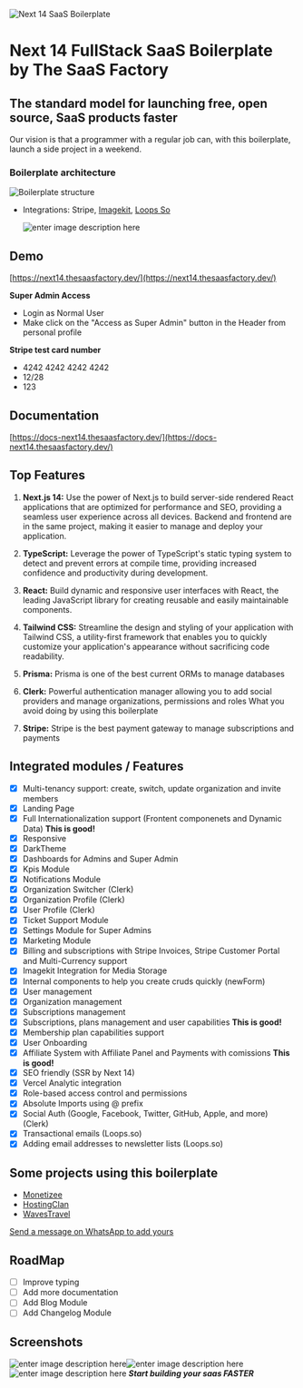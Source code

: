 
![Next 14 SaaS Boilerplate](https://ik.imagekit.io/cluzstudio/01-cluzstudio/Dise%C3%B1o%20sin%20t%C3%ADtulo_cKYZma6T2.png?updatedAt=1714418917107)
 
# Next 14 FullStack SaaS Boilerplate by The SaaS Factory

## The standard model for launching free, open source, SaaS products faster
  
Our vision is that a programmer with a regular job can, with this boilerplate, launch a side project in a weekend.

### Boilerplate architecture
![Boilerplate structure](https://ik.imagekit.io/cluzstudio/saasfactory/Next%2014%20boilerpalte%20fullstack%20structure_4oB_e7fds.png?updatedAt=1713036422299)
 
- Integrations: Stripe, [Imagekit](https://imagekit.io/), [Loops So](https://loops.so/)

  ![enter image description here](https://ik.imagekit.io/cluzstudio/01-cluzstudio/browser%20mockup_awCrgH-4x.png?updatedAt=1703714967935)

## Demo
[https://next14.thesaasfactory.dev/](https://next14.thesaasfactory.dev/)

**Super Admin Access**
  - Login as Normal User
  - Make click on the "Access as Super Admin" button in the Header from personal profile

**Stripe test card number**
  - 4242 4242 4242 4242
  - 12/28
  - 123

## Documentation 
[https://docs-next14.thesaasfactory.dev/](https://docs-next14.thesaasfactory.dev/)  

## Top Features
1.  **Next.js 14:**  Use the power of Next.js to build server-side rendered React applications that are optimized for performance and SEO, providing a seamless user experience across all devices. Backend and frontend are in the same project, making it easier to manage and deploy your application.
    
2.  **TypeScript:**  Leverage the power of TypeScript's static typing system to detect and prevent errors at compile time, providing increased confidence and productivity during development.
    
3.  **React:**  Build dynamic and responsive user interfaces with React, the leading JavaScript library for creating reusable and easily maintainable components.
    
4.  **Tailwind CSS:**  Streamline the design and styling of your application with Tailwind CSS, a utility-first framework that enables you to quickly customize your application's appearance without sacrificing code readability.
    
5.  **Prisma:**  Prisma is one of the best current ORMs to manage databases
    
6.  **Clerk:**  Powerful authentication manager allowing you to add social providers and manage organizations, permissions and roles What you avoid doing by using this boilerplate
    
7.  **Stripe:**  Stripe is the best payment gateway to manage subscriptions and payments

## Integrated modules / Features
 - [x] Multi-tenancy support: create, switch, update organization and invite members
 - [x] Landing Page 
 - [x] Full Internationalization support (Frontent componenets and Dynamic Data) **This is good!**
 - [x] Responsive 
 - [x] DarkTheme
 - [x] Dashboards for Admins and Super Admin
 - [x] Kpis Module
 - [x] Notifications Module
 - [x] Organization Switcher (Clerk)
 - [x] Organization Profile (Clerk)
 - [x] User Profile (Clerk)
 - [x] Ticket Support Module
 - [x] Settings Module for Super Admins
 - [x] Marketing Module
 - [x] Billing and subscriptions with Stripe Invoices, Stripe Customer Portal and Multi-Currency support
 - [x] Imagekit Integration for Media Storage 
 - [x] Internal components to help you create cruds quickly (newForm)
 - [x] User management
 - [x] Organization management
 - [x] Subscriptions management
 - [x] Subscriptions, plans management and user capabilities **This is good!**
 - [x] Membership plan capabilities support
 - [x] User Onboarding
 - [x] Affiliate System with Affiliate Panel and Payments with comissions **This is good!**
 - [x] SEO friendly (SSR by Next 14)
 - [x] Vercel Analytic integration
 - [x] Role-based access control and permissions
 - [x] Absolute Imports using @ prefix
 - [x] Social Auth (Google, Facebook, Twitter, GitHub, Apple, and more) (Clerk)
 - [x] Transactional emails (Loops.so)
 - [x] Adding email addresses to newsletter lists (Loops.so)
 
 ## Some projects using this boilerplate

 - [Monetizee](https://monetizee.online)
 - [HostingClan](https://hostingclan.com)
 - [WavesTravel](https://waves.travel)

  [Send a message on WhatsApp to add yours](https://wa.me/5541999568376?text=Hello,%20I%20created%20a%20project%20with%20your%20boilerplate%20and%20I'm%20interested%20in%20putting%20it%20on%20GitHub)
 
 ## RoadMap
 - [ ] Improve typing
 - [ ] Add more documentation
 - [ ] Add Blog Module
 - [ ] Add Changelog Module
 
 ## Screenshots
 ![enter image description here](https://ik.imagekit.io/cluzstudio/01-cluzstudio/screely-1703716752301_xVVckTVwk.png?updatedAt=1703716824119)![enter image description here](https://ik.imagekit.io/cluzstudio/01-cluzstudio/screely-1703720465815_uSi8i2AMI.png?updatedAt=1703720616191)
![enter image description here](https://ik.imagekit.io/cluzstudio/01-cluzstudio/screely-1703721109176_NE5QpcmxF.png?updatedAt=1703721147856)
***Start building your saas FASTER***
